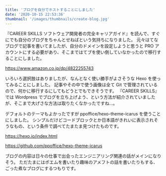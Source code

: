 ```yaml
---
title: 'ブログを自分でホストすることにしました'
date: '2020-10-15 22:53:36'
thumbnail: '/images/thumbnails/create-blog.jpg'
---
```


『CAREER SKILLS ソフトウェア開発者の完全キャリアガイド』を読んで、すぐにでも自分のブログをちゃんとせねばという気持ちになりました。
元々はてなブログで記事を書いてましたが、自分のドメインを設定しようと思うと PRO アカウントにする必要があり、そこまではてブを使い倒していなかったので移行することにしました。

https://www.amazon.co.jp/dp/4822255743

いろいろ選択肢はありましたが、なんとなく使い勝手がよさそうな Hexo を使ってみることにしました。
記事やその中で使う画像は全て Git で管理されているので、何かに移行するにしてもどうとでもできそうです。
『CAREER SKILLS』では Wordpress でブログを立ち上げよう、という方法が紹介されていましたが、そこまで大げさな方法は取りたくなかったですね...。

デフォルトのテーマもよかったですが ppoffice/hexo-theme-icarus を使うことにしました。
シンプルだけどコードブロックとか日本語がきれいに表示されそうなもの、という条件で調べてたまたま見つけたものです。

https://hexo.io/index.html

https://github.com/ppoffice/hexo-theme-icarus

ブログの内容は日々の仕事で出会ったエンジニアリング関連の話がメインになりそう。
ただたまにはポエムを書いたり趣味のアメフトの話を書いたりもする、ごった煮なブログにするつもりです。
